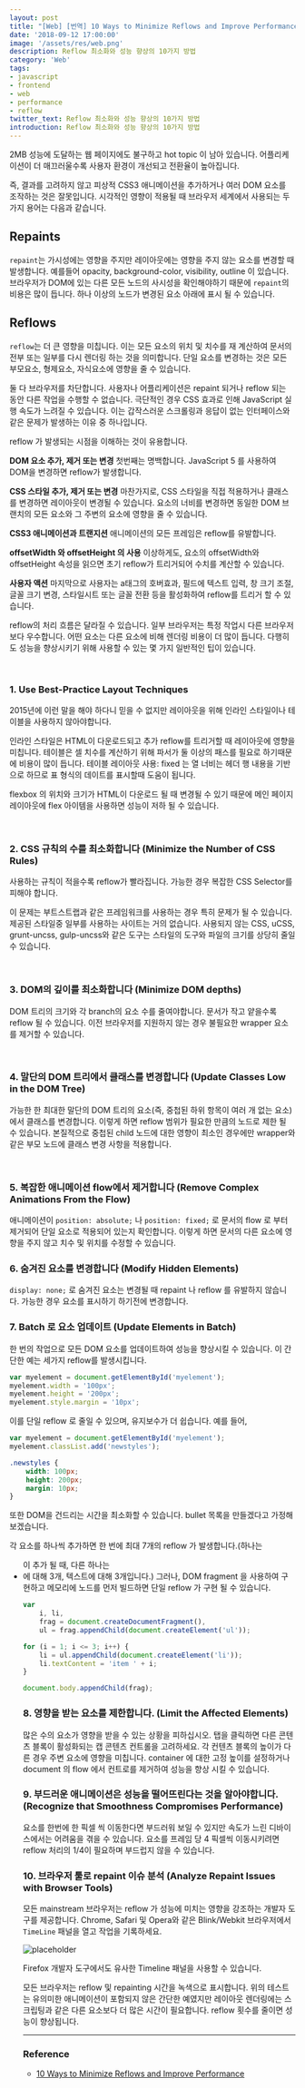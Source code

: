 ```yaml
---
layout: post
title: "[Web] [번역] 10 Ways to Minimize Reflows and Improve Performance"
date: '2018-09-12 17:00:00'
image: '/assets/res/web.png'
description: Reflow 최소화와 성능 향상의 10가지 방법
category: 'Web'
tags:
- javascript
- frontend
- web
- performance
- reflow
twitter_text: Reflow 최소화와 성능 향상의 10가지 방법
introduction: Reflow 최소화와 성능 향상의 10가지 방법
---
```


2MB 성능에 도달하는 웹 페이지에도 불구하고 hot topic 이 남아 있습니다. 어플리케이션이 더 매끄러울수록 사용자 환경이 개선되고 전환율이 높아집니다.

즉, 결과를 고려하지 않고 피상적 CSS3 애니메이션을 추가하거나 여러 DOM 요소를 조작하는 것은 잘못입니다. 시각적인 영향이 적용될 때 브라우저 세계에서 사용되는 두가지 용어는 다음과 같습니다.
 
## Repaints
`repaint`는 가시성에는 영향을 주지만 레이아웃에는 영향을 주지 않는 요소를 변경할 때 발생합니다. 예를들어 opacity, background-color, visibility, outline 이 있습니다.
브라우저가 DOM에 있는 다른 모든 노드의 사시성을 확인해야하기 때문에 `repaint`의 비용은 많이 듭니다. 하나 이상의 노드가 변경된 요소 아래에 표시 될 수 있습니다.


## Reflows
`reflow`는 더 큰 영향을 미칩니다. 이는 모든 요소의 위치 및 치수를 재 계산하여 문서의 전부 또는 일부를 다시 렌더링 하는 것을 의미합니다. 단일 요소를 변경하는 것은 모든 부모요소, 형제요소, 자식요소에 영향을 줄 수 있습니다.

둘 다 브라우저를 차단합니다. 사용자나 어플리케이션은 repaint 되거나 reflow 되는 동안 다른 작업을 수행할 수 없습니다. 극단적인 경우 CSS 효과로 인해 JavaScript 실행 속도가 느려질 수 있습니다.
이는 갑작스러운 스크롤링과 응답이 없는 인터페이스와 같은 문제가 발생하는 이유 중 하나입니다.

reflow 가 발생되는 시점을 이해하는 것이 유용합니다.

**DOM 요소 추가, 제거 또는 변경**
첫번째는 명백합니다. JavaScript 5   를 사용하여 DOM을 변경하면 reflow가 발생합니다.

**CSS 스타일 추가, 제거 또는 변경**
마찬가지로, CSS 스타일을 직접 적용하거나 클래스를 변경하면 레이아웃이 변경될 수 있습니다. 요소의 너비를 변경하면 동일한 DOM 브랜치의 모든 요소와 그 주변의 요소에 영향을 줄 수 있습니다.

**CSS3 애니메이션과 트랜지션**
애니메이션의 모든 프레임은 reflow를 유발합니다.

**offsetWidth 와 offsetHeight 의 사용**
이상하게도, 요소의 offsetWidth와 offsetHeight 속성을 읽으면 초기 reflow가 트리거되어 수치를 계산할 수 있습니다.

**사용자 액션**
마지막으로 사용자는 a태그의 호버효과, 필드에 텍스트 입력, 창 크기 조절, 글꼴 크기 변경, 스타일시트 또는 글꼴 전환 등을 활성화하여 reflow를 트리거 할 수 있습니다.

reflow의 처리 흐름은 달라질 수 있습니다. 일부 브라우저는 특정 작업시 다른 브라우저보다 우수합니다. 어떤 요소는 다른 요소에 비해 렌더링 비용이 더 많이 듭니다. 다행히도 성능을 향상시키기 위해 사용할 수 있는 몇 가지 일반적인 팁이 있습니다.

<br/>

### 1. Use Best-Practice Layout Techniques
2015년에 이런 말을 해야 하다니 믿을 수 없지만 레이아웃을 위해 인라인 스타일이나 테이블을 사용하지 않아야합니다.


인라인 스타일은 HTML이 다운로드되고 추가 reflow를 트리거할 때 레이아웃에 영향을 미칩니다. 테이블은 셀 치수를 계산하기 위해 파서가 둘 이상의 패스를 필요로 하기때문에 비용이 많이 듭니다.
테이블 레이아웃 사용: fixed 는 열 너비는 헤더 행 내용을 기반으로 하므로 표 형식의 데이트를 표시할때 도움이 됩니다.

flexbox 의 위치와 크기가 HTML이 다운로드 될 때 변경될 수 있기 때문에 메인 페이지 레이아웃에 flex 아이템을 사용하면 성능이 저하 될 수 있습니다.

<br/>

### 2. CSS 규칙의 수를 최소화합니다 (Minimize the Number of CSS Rules)

사용하는 규칙이 적을수록 reflow가 빨라집니다. 가능한 경우 복잡한 CSS Selector를 피해야 합니다.

이 문제는 부트스트랩과 같은 프레임워크를 사용하는 경우 특히 문제가 될 수 있습니다. 제공된 스타일중 일부를 사용하는 사이트는 거의 없습니다.
사용되지 않는 CSS, uCSS, grunt-uncss, gulp-uncss와 같은 도구는 스타일의 도구와 파일의 크기를 상당히 줄일 수 있습니다.

<br/>

### 3. DOM의 깊이를 최소화합니다 (Minimize DOM depths)

DOM 트리의 크기와 각 branch의 요소 수를 줄여야합니다. 문서가 작고 얕을수록 reflow 될 수 있습니다. 이전 브라우저를 지원하지 않는 경우 불필요한 wrapper 요소를 제거할 수 있습니다.

<br/>

### 4. 말단의 DOM 트리에서 클래스를 변경합니다 (Update Classes Low in the DOM Tree)

가능한 한 최대한 말단의 DOM 트리의 요소(즉, 중첩된 하위 항목이 여러 개 없는 요소)에서 클래스를 변경합니다.
이렇게 하면 reflow 범위가 필요한 만큼의 노드로 제한 될 수 있습니다. 본질적으로 중첩된 child 노드에 대한 영향이 최소인 경우에만 wrapper와 같은 부모 노드에 클래스 변경 사항을 적용합니다.

<br/>

### 5. 복잡한 애니메이션 flow에서 제거합니다 (Remove Complex Animations From the Flow)

애니메이션이 `position: absolute;` 나 `position: fixed;` 로 문서의 flow 로 부터 제거되어 단일 요소로 적용되어 있는지 확인합니다.
이렇게 하면 문서의 다른 요소에 영향을 주지 않고 치수 및 위치를 수정할 수 있습니다.
 
### 6. 숨겨진 요소를 변경합니다 (Modify Hidden Elements)

`display: none;` 로 숨겨진 요소는 변경될 때 repaint 나 reflow 를 유발하지 않습니다. 가능한 경우 요소를 표시하기 하기전에 변경합니다.


### 7. Batch 로 요소 업데이트 (Update Elements in Batch)

한 번의 작업으로 모든 DOM 요소를 업데이트하여 성능을 향상시킬 수 있습니다. 이 간단한 예는 세가지 reflow를 발생시킵니다.

```js
var myelement = document.getElementById('myelement');
myelement.width = '100px';
myelement.height = '200px';
myelement.style.margin = '10px';
```

이를 단일 reflow 로 줄일 수 있으며, 유지보수가 더 쉽습니다. 예를 들어,

```js
var myelement = document.getElementById('myelement');
myelement.classList.add('newstyles');
```

```css
.newstyles {
	width: 100px;
	height: 200px;
	margin: 10px;
}
```

또한 DOM을 건드리는 시간을 최소화할 수 있습니다. bullet 목록을 만들겠다고 가정해 보겠습니다.

각 요소를 하나씩 추가하면 한 번에 최대 7개의 reflow 가 발생합니다.(하나는 <ul>이 추가 될 때, 다른 하나는 <li>에 대해 3개, 텍스트에 대해 3개입니다.)
그러나, DOM fragment 을 사용하여 구현하고 메모리에 노드를 먼저 빌드하면 단일 reflow 가 구현 될 수 있습니다. 

```js
var
	i, li,
	frag = document.createDocumentFragment(),
	ul = frag.appendChild(document.createElement('ul'));

for (i = 1; i <= 3; i++) {
	li = ul.appendChild(document.createElement('li'));
	li.textContent = 'item ' + i;
}

document.body.appendChild(frag);
```


### 8. 영향을 받는 요소를 제한합니다. (Limit the Affected Elements)

많은 수의 요소가 영향을 받을 수 있는 상황을 피하십시오. 탭을 클릭하면 다른 콘텐츠 블록이 활성화되는 캡 콘텐츠 컨트롤을 고려하세요.
각 컨텐츠 블록의 높이가 다른 경우 주변 요소에 영향을 미칩니다. container 에 대한 고정 높이를 설정하거나 document 의 flow 에서 컨트로를 제거하여 성능을 향상 시킬 수 있습니다.


### 9. 부드러운 애니메이션은 성능을 떨어뜨린다는 것을 알아야합니다. (Recognize that Smoothness Compromises Performance)

요소를 한번에 한 픽셀 씩 이동한다면 부드러워 보일 수 있지만 속도가 느린 디바이스에서는 어려움을 겪을 수 있습니다. 요소를 프레임 당 4 픽셀씩 이동시키려면 reflow 처리의 1/4이 필요하며 부드럽지 않을 수 있습니다.


### 10. 브라우저 툴로 repaint 이슈 분석 (Analyze Repaint Issues with Browser Tools)

모든 mainstream 브라우저는 reflow 가 성능에 미치는 영향을 강조하는 개발자 도구를 제공합니다. Chrome, Safari 및 Opera와 같은 Blink/Webkit 브라우저에서 `TimeLine` 패널을 열고 작업을 기록하세요.

![placeholder](../assets/res/web/reflow_timeline.png "Medium example image")

Firefox 개발자 도구에서도 유사한 Timeline 패널을 사용할 수 있습니다.

모든 브라우저는 reflow 및 repainting 시간을 녹색으로 표시합니다. 위의 테스트는 유의미한 애니메이션이 포함되지 않은 간단한 예였지만 레이아웃 렌더링에는 스크립팅과 같은 다른 요소보다 더 많은 시간이 필요합니다.
reflow 횟수를 줄이면 성능이 향상됩니다.


-----
### Reference
- <a href="https://www.sitepoint.com/10-ways-minimize-reflows-improve-performance/?utm_source=webopsweekly&utm_medium=email">10 Ways to Minimize Reflows and Improve Performance</a>